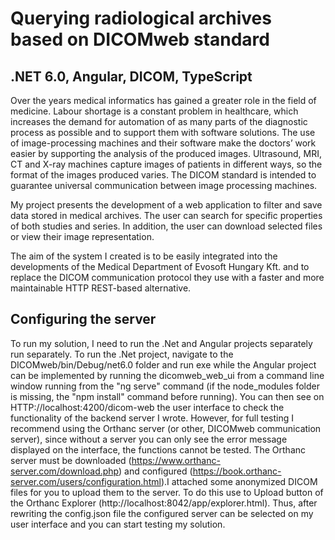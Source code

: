 # Querying radiological archives based on DICOMweb standard
## .NET 6.0, Angular, DICOM, TypeScript

Over the years medical informatics has gained a greater role in the field of medicine. Labour shortage is a constant problem in healthcare, which increases the demand for automation of as many parts of the diagnostic process as possible and to support them with software solutions. The use of image-processing machines and their software make the doctors’ work easier by supporting the analysis of the produced images. Ultrasound, MRI, CT and X-ray machines capture images of patients in different ways, so the format of the images produced varies. The DICOM standard is intended to guarantee universal communication between image processing machines.

My project presents the development of a web application to filter and save data stored in medical archives. The user can search for specific properties of both studies and series. In addition, the user can download selected files or view their image representation.

The aim of the system I created is to be easily integrated into the developments of the Medical Department of Evosoft Hungary Kft. and to replace the DICOM communication protocol they use with a faster and more maintainable HTTP REST-based alternative.

## Configuring the server

To run my solution, I need to run the .Net and Angular projects separately run separately. To run the .Net project, navigate to the DICOMweb/bin/Debug/net6.0 folder and run exe while the Angular project can be implemented by running the dicomweb_web_ui from a command line window running from the "ng serve" command (if the node_modules folder is missing, the "npm install" command before running). You can then see on HTTP://localhost:4200/dicom-web the user interface to check the functionality of the backend server I wrote. However, for full testing I recommend using the Orthanc server (or other, DICOMweb communication server), since without a server you can only see the error message displayed on the interface, the functions cannot be tested. The Orthanc server must be downloaded (https://www.orthanc-server.com/download.php) and configured (https://book.orthanc-server.com/users/configuration.html).I attached some anonymized DICOM files for you to upload them to the server. To do this use to Upload button of the Orthanc Explorer (http://localhost:8042/app/explorer.html). Thus, after rewriting the config.json file the configured server can be selected on my user interface and you can start testing my solution.

